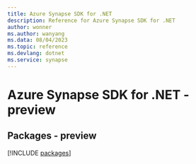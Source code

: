 ```yaml
---
title: Azure Synapse SDK for .NET
description: Reference for Azure Synapse SDK for .NET
author: wonner
ms.author: wanyang
ms.data: 08/04/2023
ms.topic: reference
ms.devlang: dotnet
ms.service: synapse
---
```

# Azure Synapse SDK for .NET - preview
## Packages - preview
[!INCLUDE [packages](synapse-index.md)]
